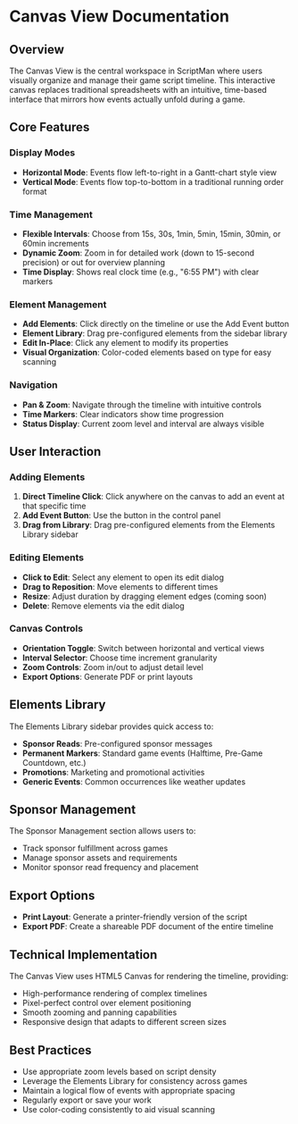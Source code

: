 # Canvas View Documentation

## Overview

The Canvas View is the central workspace in ScriptMan where users visually organize and manage their game script timeline. This interactive canvas replaces traditional spreadsheets with an intuitive, time-based interface that mirrors how events actually unfold during a game.

## Core Features

### Display Modes
- **Horizontal Mode**: Events flow left-to-right in a Gantt-chart style view
- **Vertical Mode**: Events flow top-to-bottom in a traditional running order format

### Time Management
- **Flexible Intervals**: Choose from 15s, 30s, 1min, 5min, 15min, 30min, or 60min increments
- **Dynamic Zoom**: Zoom in for detailed work (down to 15-second precision) or out for overview planning
- **Time Display**: Shows real clock time (e.g., "6:55 PM") with clear markers

### Element Management
- **Add Elements**: Click directly on the timeline or use the Add Event button
- **Element Library**: Drag pre-configured elements from the sidebar library
- **Edit In-Place**: Click any element to modify its properties
- **Visual Organization**: Color-coded elements based on type for easy scanning

### Navigation
- **Pan & Zoom**: Navigate through the timeline with intuitive controls
- **Time Markers**: Clear indicators show time progression
- **Status Display**: Current zoom level and interval are always visible

## User Interaction

### Adding Elements
1. **Direct Timeline Click**: Click anywhere on the canvas to add an event at that specific time
2. **Add Event Button**: Use the button in the control panel
3. **Drag from Library**: Drag pre-configured elements from the Elements Library sidebar

### Editing Elements
- **Click to Edit**: Select any element to open its edit dialog
- **Drag to Reposition**: Move elements to different times
- **Resize**: Adjust duration by dragging element edges (coming soon)
- **Delete**: Remove elements via the edit dialog

### Canvas Controls
- **Orientation Toggle**: Switch between horizontal and vertical views
- **Interval Selector**: Choose time increment granularity
- **Zoom Controls**: Zoom in/out to adjust detail level
- **Export Options**: Generate PDF or print layouts

## Elements Library

The Elements Library sidebar provides quick access to:

- **Sponsor Reads**: Pre-configured sponsor messages
- **Permanent Markers**: Standard game events (Halftime, Pre-Game Countdown, etc.)
- **Promotions**: Marketing and promotional activities
- **Generic Events**: Common occurrences like weather updates

## Sponsor Management

The Sponsor Management section allows users to:
- Track sponsor fulfillment across games
- Manage sponsor assets and requirements
- Monitor sponsor read frequency and placement

## Export Options

- **Print Layout**: Generate a printer-friendly version of the script
- **Export PDF**: Create a shareable PDF document of the entire timeline

## Technical Implementation

The Canvas View uses HTML5 Canvas for rendering the timeline, providing:
- High-performance rendering of complex timelines
- Pixel-perfect control over element positioning
- Smooth zooming and panning capabilities
- Responsive design that adapts to different screen sizes

## Best Practices

- Use appropriate zoom levels based on script density
- Leverage the Elements Library for consistency across games
- Maintain a logical flow of events with appropriate spacing
- Regularly export or save your work
- Use color-coding consistently to aid visual scanning


